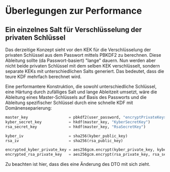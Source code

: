 # Überlegungen zur Performance

## Ein einzelnes Salt für Verschlüsselung der privaten Schlüssel

Das derzeitige Konzept sieht vor den KEK für die Verschlüsselung der privaten Schlüssel aus dem Passwort mittels PBKDF2
zu berechnen. Diese Ableitung sollte (da Passwort-basiert) "lange" dauern. Nun werden aber nicht beide privaten Schlüssel
mit dem selben KEK verschlüsselt, sondern separate KEKs mit unterschiedlichen Salts generiert. Das bedeutet, dass die teure
KDF mehrfach berechnet wird.

Eine performantere Konstruktion, die sowohl unterschiedliche Schlüssel, eine Härtung durch zufälliges Salt und lange Ableitzeit
umsetzt, wäre die Ableitung eines Master-Schlüssels auf Basis des Passworts und die Ableitung spezifischer Schlüssel durch
eine schnelle KDF mit Domänenseparierung:

```python
master_key                  = pbkdf2(user_password, "encryptPrivateKeys" || salt)
kyber_secret_key            = hkdf(master_key, "KyberSecretKey")
rsa_secret_key              = hkdf(master_key, "RsaSecretKey")

kyber_iv                    = sha256(kyber_public_key)
rsa_iv                      = sha256(rsa_public_key)

encrypted_kyber_private_key = aes256gcm.encrypt(kyber_private_key, kyber_secret_key, kyber_iv)
encrypted_rsa_private_key   = aes256gcm.encrypt(rsa_private_key, rsa_secret_key, rsa_iv)
```

Zu beachten ist hier, dass dies eine Änderung des DTO mit sich zieht.
